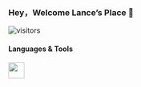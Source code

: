 ### Hey，Welcome Lance’s Place 👋

![visitors](https://visitor-badge.glitch.me/badge?page_id=page.id&left_color=green&right_color=red)

<!--
**Liklei/Liklei** is a ✨ _special_ ✨ repository because its `README.md` (this file) appears on your GitHub profile.

Here are some ideas to get you started:

- 🔭 I’m currently working on ...
- 🌱 I’m currently learning ...
- 👯 I’m looking to collaborate on ...
- 🤔 I’m looking for help with ...
- 💬 Ask me about ...
- 📫 How to reach me: ...
- 😄 Pronouns: ...
- ⚡ Fun fact: ...
-->

#### Languages & Tools
<img height="32" width="32" style="color: #339933" src="https://cdn.jsdelivr.net/npm/simple-icons@v6/icons/nodedotjs.svg" />


